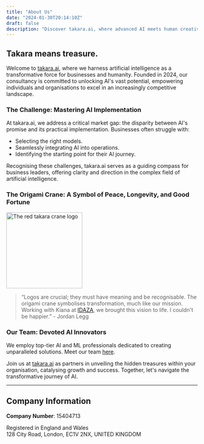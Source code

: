 ```yaml
---
title: "About Us"
date: "2024-01-30T20:14:10Z"
draft: false
description: "Discover takara.ai, where advanced AI meets human creativity to transform businesses and empower humanity. With our expert guidance, unlock your organization's potential for a competitive edge in today's fast-paced world."
---
```


## **Takara means treasure.**

Welcome to [takara.ai](/), where we harness artificial intelligence as a transformative force for businesses and humanity. Founded in 2024, our consultancy is committed to unlocking AI's vast potential, empowering individuals and organisations to excel in an increasingly competitive landscape.

### The Challenge: Mastering AI Implementation

At takara.ai, we address a critical market gap: the disparity between AI's promise and its practical implementation. Businesses often struggle with:

- Selecting the right models.
- Seamlessly integrating AI into operations.
- Identifying the starting point for their AI journey.

Recognising these challenges, takara.ai serves as a guiding compass for business leaders, offering clarity and direction in the complex field of artificial intelligence.

### The Origami Crane: A Symbol of Peace, Longevity, and Good Fortune

<img src="https://takara.ai/images/logo-24/TakaraAi.svg" width="200" height="200" alt="The red takara crane logo" />

> “Logos are crucial; they must have meaning and be recognisable. The origami crane symbolises transformation, much like our mission. Working with Kiana at [IDAZA](https://www.idaza.io/), we brought this vision to life. I couldn't be happier.” - Jordan Legg

### Our Team: Devoted AI Innovators

We employ top-tier AI and ML professionals dedicated to creating unparalleled solutions. Meet our team [here](/open-source/team).

Join us at [takara.ai](/) as partners in unveiling the hidden treasures within your organisation, catalysing growth and success. Together, let's navigate the transformative journey of AI.

---

## Company Information

**Company Number**: 15404713

Registered in England and Wales  
128 City Road, London, EC1V 2NX, UNITED KINGDOM
